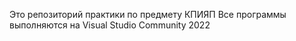 Это репозиторий практики по предмету КПИЯП
Все программы выполняются на Visual Studio Community 2022
